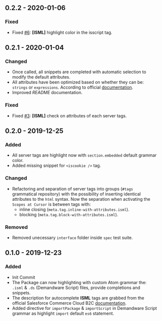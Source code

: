 ## 0.2.2 - 2020-01-06

### Fixed

-   Fixed [#6](https://github.com/matteobertoldo/language-sfcc/issues/6): **&#91;ISML&#93;** highlight color in the isscript tag.

## 0.2.1 - 2020-01-04

### Changed

-   Once called, all snippets are completed with automatic selection to modify the default attributes.
-   All attributes have been optimized based on whether they can be: `strings` or `expressions`. According to official [documentation](https://documentation.b2c.commercecloud.salesforce.com/DOC2/topic/com.demandware.dochelp/ISML/ISML.html).
-   Improved _README_ documentation.

### Fixed

-   Fixed [#3](https://github.com/matteobertoldo/language-sfcc/issues/3): **&#91;ISML&#93;** check on attributes of each server tags.

## 0.2.0 - 2019-12-25

### Added

-   All server tags are highlight now with `section.embedded` default grammar color.
-   Added missing snippet for `<iscookie />` tag.

### Changed

-   Refactoring and separation of server tags into groups (`#tags` grammatical repository) with the possibility of inserting identical attributes to the `html` syntax. Now the separation when activating the `Scopes at Cursor` is between tags with:
    -   inline closing (`meta.tag.inline-with-attributes.isml`).
    -   blocking (`meta.tag.block-with-attributes.isml`).

### Removed

-   Removed unecessary `interface` folder inside `spec` test suite.

## 0.1.0 - 2019-12-23

### Added

-   Init Commit
-   The Package can now highlighting with custom Atom grammar the: `.isml` &amp; `.ds` (Demandware Script) files, provide completions and snippets.
-   The description for autocomplete **ISML** tags are grabbed from the official Salesforce Commerce Cloud B2C [documentation](https://documentation.b2c.commercecloud.salesforce.com/DOC2/topic/com.demandware.dochelp/ISML/ISML.html).
-   Added directive for `importPackage` & `importScript` in Demandware Script grammar as highlight `import` default `es6` statement.
